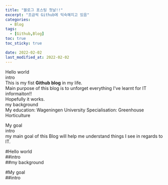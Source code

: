 ```yaml
---
title: "블로그 포스팅 첫날!!"
excerpt: "조금씩 Github에 익숙해지고 있음"
categories: 
  - Blog
tags: 
  - [Github,Blog]
toc: true
toc_sticky: true

date: 2022-02-02
last_modified_at: 2022-02-02
---
```

Hello world  
intro  
This is my fist __Github blog__ in my life.  
Main purpose of this blog is to unforget everything I've learnt for IT informaiton!!  
Hopefully it works.  
my background  
My education: Wageningen University
Specialisation: Greenhouse Horticulture

My goal  
intro  
my main goal of this Blog will help me understand things I see in regards to IT.  

#Hello world  
##intro  
##my background  

#My goal  
##intro  
